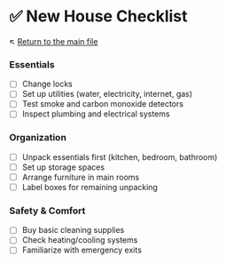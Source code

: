 # ✅ New House Checklist

↖️ [Return to the main file](../README.md)

### Essentials
- [ ] Change locks
- [ ] Set up utilities (water, electricity, internet, gas)
- [ ] Test smoke and carbon monoxide detectors
- [ ] Inspect plumbing and electrical systems

### Organization
- [ ] Unpack essentials first (kitchen, bedroom, bathroom)
- [ ] Set up storage spaces
- [ ] Arrange furniture in main rooms
- [ ] Label boxes for remaining unpacking

### Safety & Comfort
- [ ] Buy basic cleaning supplies
- [ ] Check heating/cooling systems
- [ ] Familiarize with emergency exits
